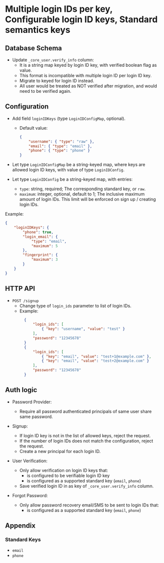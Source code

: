 # Multiple login IDs per key, Configurable login ID keys, Standard semantics keys

## Database Schema

- Update `_core_user.verify_info` column:
    - It is a string map keyed by login ID key,
      with verified boolean flag as value.
    - This format is incompatible with multiple login ID per login ID key.
    - Migrate to keyed for login ID instead.
    - All user would be treated as NOT verified after migration, and would need
      to be verified again.

## Configuration
- Add field `loginIDKeys` (type `LoginIDConfigMap`, optional).
    - Default value:
      ```json
      {
          "username": { "type": "raw" },
          "email": { "type": "email" },
          "phone": { "type": "phone" }
      }
      ```

- Let type `LoginIDConfigMap` be a string-keyed map,
  where keys are allowed login ID keys, with value of type `LoginIDConfig`.

- Let type `LoginIDConfig` be a string-keyed map, with entries:
    - `type`: string, required;
              The corresponding standard key, or `raw`.
    - `maximum`: integer, optional, default to 1;
                 The inclusive maximum amount of login IDs.
                 This limit will be enforced on sign up / creating login IDs.

Example:
```json
{
    "loginIDKeys": {
        "phone": true,
        "login_email": {
            "type": "email",
            "maximum": 5
        },
        "fingerprint": {
            "maximum": 3
        }
    }
}
```

## HTTP API
- `POST /signup`
    - Change type of `login_ids` parameter to list of login IDs.
    - Example:
      ```json
        {
            "login_ids": [
                { "key": "username", "value": "test" }
            ],
            "password": "12345678"
        }
        {
            "login_ids": [
                { "key": "email", "value": "test+1@example.com" },
                { "key": "email", "value": "test+2@example.com" }
            ],
            "password": "12345678"
        }
      ```

## Auth logic

- Password Provider:
    - Require all password authenticated principals of same user
      share same password.

- Signup:
    - If login ID key is not in the list of allowed keys, reject the request.
    - If the number of login IDs does not match the configuration,
      reject the request.
    - Create a new principal for each login ID.

- User Verification:
    - Only allow verification on login ID keys that:
        - is configured to be verifiable login ID key
        - is configured as a supported standard key (`email`, `phone`)
    - Save verified login ID in as key of `_core_user.verify_info` column.

- Forgot Password:
    - Only allow password recovery email/SMS to be sent to login IDs that:
        - is configured as a supported standard key (`email`, `phone`)


## Appendix

### Standard Keys
- `email`
- `phone`
